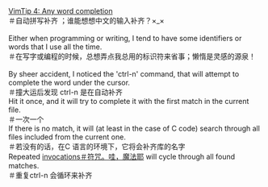 <html><body><div><a href="http://vim.sourceforge.net/tip_view.php?tip_id=4">VimTip 4: Any word completion</a><br>＃自动拼写补齐 ；谁能想想中文的输入补齐？×_×<br><br>Either when programming or writing, I tend to have some identifiers or words that I use all the time.<br>＃在写字或编程的时候，总想弄点我总用的标识符来省事；懒惰是灵感的源泉！<br><br>By sheer accident, I noticed the 'ctrl-n' command, that will attempt to complete the word under the cursor. <br>＃撞大运后发现 ctrl-n 是在自动补齐<br>Hit it once, and it will try to complete it with the first match in the current file. <br>＃一次一个<br>If there is no match, it will (at least in the case of C code) search through all files included from the current one. <br>＃若没有的话，在C 语言的环境下，它将会补齐库的名字<br>Repeated <span style="text-decoration:underline;">invocations＃符咒。哇，魔法耶</span> will cycle through all found matches.<br>＃重复ctrl-n 会循环来补齐</div></body></html>